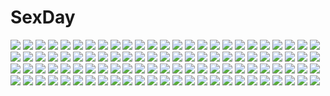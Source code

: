 # SexDay
![](https://konachan.com/image/b1b21ece5dfbd9ea8245ba0e75e728fe/Konachan.com%20-%2097793%20blonde_hair%20blue_eyes%20breasts%20cleavage%20komatsu_eiji%20mislead_princess%20school_uniform%20wink.jpg)
![](https://konachan.com/jpeg/756680d4cc3ac7a222e154b26121b073/Konachan.com%20-%2088004%20animal%20animal_ears%20cat%20catgirl%20gibuchoko%20nopan%20original%20pink_hair%20tail%20thighhighs%20topless.jpg)
![](https://konachan.com/image/df34871a6b103d8df6afa6c7a1f5b9b8/Konachan.com%20-%2045854%20caffein%20girokaku-tan%20megurine_luka%20vocaloid%20zoom_layer.jpg)
![](https://konachan.com/image/23efbf42e7472210e1e314988e9e3e3e/Konachan.com%20-%2054747%20blue_eyes%20blue_hair%20hatsune_miku%20long_hair%20signed%20thighhighs%20tie%20twintails%20vocaloid.jpg)
![](https://konachan.com/image/c996812460b31be8762b78573cfe25f2/Konachan.com%20-%20171788%20animal%20bird%20flowers%20grass%20kagaya%20landscape%20nobody%20original%20purple%20scenic%20sky%20train%20water%20watermark.jpg)
![](https://konachan.com/image/81fe9e63045000e131f5ccfc72b93217/Konachan.com%20-%20285009%20brown_hair%20guitar%20hasisisissy%20hibike%21_euphonium%20instrument%20school_uniform%20short_hair%20skirt%20white%20yoshikawa_yuuko.jpg)
![](https://konachan.com/jpeg/c1492dc00f6e8a29140bafdefbcd3fc7/Konachan.com%20-%20271821%20blue_eyes%20braids%20building%20city%20dark%20dw%20gloves%20gray_hair%20green_eyes%20group%20gun%20headband%20long_hair%20mask%20night%20pink_eyes%20ponytail%20rain%20water%20weapon.jpg)
![](https://konachan.com/image/97927ecb179c20bcc9ca1b12b85ab400/Konachan.com%20-%20132183%20ass%20breasts%20cc%20code_geass%20green_hair%20jpeg_artifacts%20nipples%20yoko_juusuke.jpg)
![](https://konachan.com/image/059689125ecc48b954693a2bbcfcea94/Konachan.com%20-%2071949%20futaba_channel_2%20game_cg%20genderswap%20loli%20ninoko%20panties%20pink_eyes%20pink_hair%20shiina_yuuki%20skirt%20underwear%20upskirt.jpg)
![](https://konachan.com/image/3fec5af718c38ed48769491c81256593/Konachan.com%20-%2011096%20mermaid%20tagme.jpg)
![](https://konachan.com/image/ea3da866374d52069ded567535591108/Konachan.com%20-%20260184%20ass%20darling_in_the_franxx%20green_eyes%20headband%20horns%20long_hair%20pink_hair%20ttc%20zero_two.jpg)
![](https://konachan.com/image/b7772fafa54c0745ca93631d06449789/Konachan.com%20-%20112363%20hatsune_miku%20vocaloid.jpg)
![](https://konachan.com/image/e59786d6767d3fb521babb8f339a37a3/Konachan.com%20-%2025025%20amano_kozue%20aria%20mizunashi_akari.jpg)
![](https://konachan.com/image/ad64007e28e6752425575c4d54bcdb60/Konachan.com%20-%20198174%20arai_togami%20ass%20headband%20komeiji_satori%20panties%20pink_eyes%20pink_hair%20short_hair%20skirt%20socks%20touhou%20underwear%20upskirt%20white.jpg)
![](https://konachan.com/image/528b09a112dfde373fddb4d6ea16e810/Konachan.com%20-%2086632%20atlantica_online.jpg)
![](https://konachan.com/image/3dbc0b50bfefc09fb3c78238d2955022/Konachan.com%20-%20150184%20bunnygirl%20food%20jpeg_artifacts%20knife%20memai%20original.jpg)
![](https://konachan.com/image/a27014b7354984bad70f4e9cc2384782/Konachan.com%20-%2011338%20carnelian%20horns%20pointed_ears%20sheepgirl%20tagme.jpg)
![](https://konachan.com/image/fec55510de8fb822118a339b8a34bafc/Konachan.com%20-%2064366%20animal_ears%20kirishima_akari%20kirishima_kotone%20mizuno_kaede%20nyan_koi%21%20sumiyoshi_kanako%20tail.jpg)
![](https://konachan.com/jpeg/bfd9acb139a5b376aa9e05a320f41560/Konachan.com%20-%20257960%20anthropomorphism%20aqua_eyes%20aqua_hair%20breasts%20clouds%20earth-chan%20green_hair%20jmc%20moon%20navel%20nude%20planet%20space%20stars.jpg)
![](https://konachan.com/image/207f4dea826b6bfd082a614ced2ba871/Konachan.com%20-%20188267%202girls%20atdan%20black_hair%20bow%20bra%20breasts%20cleavage%20long_hair%20navel%20panties%20pink_hair%20purple_eyes%20short_hair%20shoujo_ai%20twintails%20underwear%20yazawa_nico.jpg)
![](https://konachan.com/image/580d5bfe644e5b7844db3083f634f32b/Konachan.com%20-%20112618%20asame%20blue_eyes%20blue_hair%20mahou_shoujo_madoka_magica%20miki_sayaka%20red_eyes%20red_hair%20sakura_kyouko.jpg)
![](https://konachan.com/image/20dc4861f4d1933102b0f9921fb2cd88/Konachan.com%20-%20269189%20animal%20bird%20brown_hair%20clouds%20kneehighs%20original%20sakeharasu%20scenic%20school_uniform%20short_hair%20skirt%20sky%20water.jpg)
![](https://konachan.com/image/53560ad548aa1f4e3436813760905bb2/Konachan.com%20-%2088992%20meiko%20vocaloid%20youshiki_%28mokomokohituji%29.jpg)
![](https://konachan.com/image/db0aa20067258ea96b1dcd292155ef88/Konachan.com%20-%2090737%20blonde_hair%20briefs_%28character%29%20dress%20liusang%20panty_%26_stocking_with_garterbelt%20panty_%28character%29%20wings.jpg)
![](https://konachan.com/jpeg/a23e85a061c35b29b09cd60771d8db77/Konachan.com%20-%20100158%20aragaki_ayase%20black_hair%20blue_eyes%20blush%20bra%20kotobamaru%20long_hair%20open_shirt%20ore_no_imouto_ga_konna_ni_kawaii_wake_ga_nai%20skirt%20underwear%20white.jpg)
![](https://konachan.com/image/5ad14964b885ec3f73b464045abf343c/Konachan.com%20-%2072733%20clannad%20fujibayashi_ryou%20jpeg_artifacts.jpg)
![](https://konachan.com/jpeg/e78ed81519a5fc67779ca370aaca3ffa/Konachan.com%20-%2068482%20close%20francesca_lucchini%20panties%20strike_witches%20striped_panties%20underwear%20vector.jpg)
![](https://konachan.com/image/f0c903b67caa8987f4a2ad268d6745cd/Konachan.com%20-%20279692%202girls%20black_hair%20brown_hair%20dress%20flowers%20hoyako_yj%20long_hair%20original%20wink%20yellow_eyes.jpg)
![](https://konachan.com/image/4539f65ecee49cba2fc9365c55dd9cf6/Konachan.com%20-%2071052%20hatsune_miku%20twintails%20vocaloid.jpg)
![](https://konachan.com/jpeg/53b963b1c76f4ac090a731c1d5e1a6d3/Konachan.com%20-%2072721%20bikini%20hatsune_miku%20swimsuit%20transparent%20twintails%20vocaloid.jpg)
![](https://konachan.com/jpeg/fb6b0dcfde78cb17554b8be88e2214c8/Konachan.com%20-%20140939%20blue_hair%20blush%20breasts%20censored%20game_cg%20happoubi_jin%20long_hair%20navel%20nipples%20nude%20omega_star%20penis%20pussy%20pussy_juice%20sawatari_shizuku%20sex%20wet.jpg)
![](https://konachan.com/image/122d8008cc6e8c8372bb1c3533e315a9/Konachan.com%20-%2014521%20ayanami_rei%20bodysuit%20ikari_shinji%20jpeg_artifacts%20neon_genesis_evangelion%20robot%20skintight%20soryu_asuka_langley.jpg)
![](https://konachan.com/image/af16dd6ca5a5ec1c3195234e2b514cce/Konachan.com%20-%2044083%20tagme.jpg)
![](https://konachan.com/jpeg/d8e890b7274e6b5461a1aeafdc38d654/Konachan.com%20-%20216687%202girls%20brown_hair%20cropped%20gym_uniform%20headband%20kiss%20long_hair%20nanahime_%28aoi%29%20original%20short_hair%20shoujo_ai%20waifu2x.jpg)
![](https://konachan.com/image/98180413bb1c364f7248989793bdee93/Konachan.com%20-%2019286%20jpeg_artifacts%20loli%20majokko_a_la_mode%20mariemaia_glory.jpg)
![](https://konachan.com/jpeg/475c127baee45774d46f80d0add7172c/Konachan.com%20-%20144671%20blush%20breast_grab%20breasts%20brown_hair%20camera%20game_cg%20green_eyes%20itsushiro_miyabi%20long_hair%20male%20nipples%20open_shirt%20school_uniform%20short_hair%20tie.jpg)
![](https://konachan.com/jpeg/309c8396f4ee3dcf29dc6a21f54195c4/Konachan.com%20-%20122567%20blonde_hair%20blue_eyes%20breasts%20cleavage%20cygnus%20game_cg%20glasses%20kikouyoku_senki_gin_no_toki_no_corona%20long_hair%20murial.jpg)
![](https://konachan.com/image/b9b82a5361b32bee8b8e14cbcbed80e0/Konachan.com%20-%2097305%20group%20hatsune_miku%20kagamine_len%20kagamine_rin%20kaito%20male%20sleeping%20vocaloid.jpg)
![](https://konachan.com/jpeg/49083cf010e1374dc0919d7d019ad385/Konachan.com%20-%20123195%20appare%21_tenka_gomen%20game_cg%20katagiri_hinata%20nezumi_yui%20nezumi_yuka%20nezumi_yuma.jpg)
![](https://konachan.com/jpeg/9772b226dc788e547994b20865a975b1/Konachan.com%20-%2043142%202girls%20fang%20kusakabe_misao%20lucky_star%20minegishi_ayano%20school_uniform.jpg)
![](https://konachan.com/image/40ff90fd8ff6e0c57af142c25af12320/Konachan.com%20-%2056282%20aquaplus%20bondage%20breasts%20collar%20cum%20leaf%20nipples%20no_bra%20nude%20open_shirt%20panties%20pussy%20shirt_lift%20tail%20to_heart%20to_heart_2%20uncensored%20underwear.jpg)
![](https://konachan.com/image/f48f69e037eea53b9145ab5c3c06c8eb/Konachan.com%20-%20181432%20blush%20book%20braids%20brown_eyes%20brown_hair%20itsutsuse%20original%20teddy_bear.jpg)
![](https://konachan.com/image/f5038dd75670744855af590d5901ad61/Konachan.com%20-%2017244%20fujioka_haruhi%20ouran_koukou_host_club%20vector.jpg)
![](https://konachan.com/image/5665fe4158ed7906bccab9b2a4ea7881/Konachan.com%20-%2025857%20ryuna%20shining_tears%20taka_tony%20xion.jpg)
![](https://konachan.com/jpeg/88394002b5ebe96423c38d0232ca3346/Konachan.com%20-%20289497%20bb_%28fate%29%20blush%20breasts%20censored%20cum%20fate_%28series%29%20gloves%20handjob%20long_hair%20male%20ndgd%20nipples%20purple_eyes%20purple_hair%20see_through%20swimsuit.jpg)
![](https://konachan.com/image/707e2bc23fb2a3c164be0ae2d3dad4b6/Konachan.com%20-%2026417%20fate_%28series%29%20fate_stay_night%20illyasviel_von_einzbern.jpg)
![](https://konachan.com/jpeg/a3ce573f09392035ced4bb74d2869abc/Konachan.com%20-%20183577%20animal_ears%20bunny_ears%20hoodie%20purple_eyes%20purple_hair%20ribbons%20space%20tateshina_ryouko%20thighhighs%20vocaloid%20voiceroid%20yuzuki_yukari.jpg)
![](https://konachan.com/image/674d39e626d86f8ecc9be62fd65604ac/Konachan.com%20-%20278633%20emilia_%28re%3Azero%29%20flowers%20gray_hair%20headdress%20long_hair%20purple_eyes%20ribbons%20signed%20skirt%20swd3e2%20thighhighs%20valentine.jpg)
![](https://konachan.com/jpeg/02b07d7b96a4b3291d5a41b3145970f4/Konachan.com%20-%20103008%20blonde_hair%20bra%20breasts%20green_eyes%20hinamatsuri_touko%20nipples%20reloaded_carmine%20ribbons%20school_uniform%20twintails%20underwear%20undressing.jpg)
![](https://konachan.com/jpeg/e0c5f2685670adb0f0a2650174b1e82e/Konachan.com%20-%20275881%20animal%20barefoot%20braids%20breasts%20cleavage%20drink%20food%20long_hair%20miss_cloud%20panties%20penguin%20ponytail%20space%20stars%20underwear%20white_hair%20yamaarashi.jpg)
![](https://konachan.com/jpeg/fd1a4a8367b655563408859dae7c5b2d/Konachan.com%20-%20191875%20bikini%20blue_eyes%20brown_hair%20leaves%20nababa%20original%20swimsuit%20water%20wet.jpg)
![](https://konachan.com/image/919d94b28bf4d514afef6b1dc8095a04/Konachan.com%20-%20127579%202girls%20ass%20bow%20breasts%20censored%20green_eyes%20long_hair%20nipples%20nopan%20open_shirt%20purple_eyes%20pussy%20stanaka%20tagme%20thighhighs%20topless%20twintails.jpg)
![](https://konachan.com/jpeg/640d96f842540e9738e825c5ec9a3424/Konachan.com%20-%20135084%20arishima_nahoko%20blue_eyes%20blush%20bra%20cura%20game_cg%20long_hair%20lose%20monobeno%20necklace%20skirt%20underwear.jpg)
![](https://konachan.com/image/f17c1676b00e0e7d2e07e9ef994d7ee4/Konachan.com%20-%2047927%20animal%20kushieda_minori%20leaves%20palmtop_tiger%20sky%20tiger%20toradora%20umbrella.jpg)
![](https://konachan.com/image/1e9b0392518493b299009bb8aab3ac53/Konachan.com%20-%20217605%20all_male%20animal_ears%20anthropomorphism%20bow%20bunny_ears%20five_nights_at_freddy%27s%20guitar%20instrument%20kawacy%20male%20red_eyes%20short_hair.jpg)
![](https://konachan.com/jpeg/e1544c91246f9547f5cc78eff65fce5b/Konachan.com%20-%20305815%20blush%20braids%20dress%20flowers%20gradient%20haruki_%28colorful_macaron%29%20long_hair%20original%20purple_eyes%20signed%20summer_dress%20white_hair.jpg)
![](https://konachan.com/image/962191cd6f058101a12930c9662fde23/Konachan.com%20-%20278023%20armor%20blonde_hair%20feathers%20japanese_clothes%20kimono%20nogi_wakaba%20nogi_wakaba_wa_yuusha_de_aru%20purple_eyes%20sword%20weapon%20wings%20xuu_shi_times.jpg)
![](https://konachan.com/image/12e4e27bb9bb219cbf0a6b4725b2473a/Konachan.com%20-%205188%20butterfly%20minakuchi_takashi%20saigyouji_yuyuko%20touhou%20water.jpg)
![](https://konachan.com/jpeg/b6c9cbb60c0bc1db0ff1577ce14aea6c/Konachan.com%20-%20243573%20love_live%21_school_idol_project%20nishikino_maki%20tagme_%28artist%29%20toujou_nozomi.jpg)
![](https://konachan.com/image/27fffeac9ae2dfbbe516ee8f0301f556/Konachan.com%20-%20128142%20sanya_v_litvyak%20shimada_fumikane%20strike_witches.jpg)
![](https://konachan.com/image/5ff08705174572920f5ab2beef41f93c/Konachan.com%20-%20129294%20kurono-kuro%20scenic%20tagme.jpg)
![](https://konachan.com/jpeg/bbefcc4a1ebcc54ddb8af72f756a39f6/Konachan.com%20-%2020381%20bunny%20tagme%20vector.jpg)
![](https://konachan.com/jpeg/949fbb2f801aee5404f11586bece46af/Konachan.com%20-%20287682%20aqua_eyes%20bikini%20bow%20breasts%20collar%20cropped%20fate_grand_order%20fate_%28series%29%20gloves%20katana%20pink_hair%20ribbons%20swimsuit%20sword%20weapon%20wink%20xin_%28moehime%29.jpg)
![](https://konachan.com/image/b6f9de5f751e63d5c0961a80189043b6/Konachan.com%20-%20175723%202girls%20green_eyes%20green_hair%20hug_%28yourhug%29%20kiss%20mononobe_no_futo%20ponytail%20purple_hair%20shoujo_ai%20soga_no_tojiko%20touhou.jpg)
![](https://konachan.com/image/f0f8a3a0b4e8d6dbcf7ecb47ce38b209/Konachan.com%20-%20187086%20abubu%20blonde_hair%20blue_eyes%20earth%20original%20planet%20school_uniform%20short_hair%20space.jpg)
![](https://konachan.com/jpeg/520562056f75ed95cb226407ff549f94/Konachan.com%20-%20116880%20barefoot%20bed%20black_eyes%20black_hair%20blue_eyes%20blush%20brown_hair%20game_cg%20konan_yae%20kuraki_ami%20long_hair%20mitarai_mei%20pajamas%20red_hair%20short_hair%20twintails.jpg)
![](https://konachan.com/image/321640d04bb2fcd57e63056bda7350b4/Konachan.com%20-%20188884%20altina_orion%20bodysuit%20eiyuu_densetsu%20long_hair%20navel%20saru%20sen_no_kiseki%20sen_no_kiseki_2%20twintails%20white_hair%20yellow_eyes.jpg)
![](https://konachan.com/image/34319dad8787b4548ea11d958c0d51ff/Konachan.com%20-%2097652%20lynchis%20moriya_suwako%20scenic%20touhou%20water%20yasaka_kanako.jpg)
![](https://konachan.com/jpeg/98e5e611b2835f12e1ba729693bdc677/Konachan.com%20-%20169924%20april4luck%20green_eyes%20headphones%20original%20pink_hair%20short_hair.jpg)
![](https://konachan.com/image/e0f12b8df7dacf8861e64a82b28a924e/Konachan.com%20-%2013136%20comic_party%20sakurai_asahi%20suzuhira_hiro.jpg)
![](https://konachan.com/image/8065e19a28ea63080a051462db37199d/Konachan.com%20-%20148938%20breasts%20nipples%20open_shirt%20special_isolation_district_girl_experiment%20tagme%20tentacles.jpg)
![](https://konachan.com/jpeg/f5dcb089965bf4ae2608d10abe4e74fa/Konachan.com%20-%20229365%20aqua_eyes%20aqua_hair%20flowers%20hatsune_miku%20kururi_%28oekaki_nikki%29%20long_hair%20twintails%20vocaloid.jpg)
![](https://konachan.com/jpeg/0545e41e7f4629eed3cd92144b56ac6d/Konachan.com%20-%2084737%20atelier_rorona%20atelier_totori%20blush%20dress%20drink%20group%20hat%20kishida_mel%20male%20sleeping%20tears.jpg)
![](https://konachan.com/image/2c003957804d89d6567cfb5c7847fe56/Konachan.com%20-%20110874%20animal%20brown_eyes%20brown_hair%20doll%20genk%20idolmaster%20long_hair%20minase_iori%20water.jpg)
![](https://konachan.com/jpeg/7b0648b6525fe6c85d43d5f9fc66e3e2/Konachan.com%20-%20295088%202girls%20anus%20arknights%20blush%20brown_eyes%20brown_hair%20catgirl%20couch%20horns%20long_hair%20nipples%20nude%20pink_eyes%20pussy%20spread_legs%20tail%20uncensored.jpg)
![](https://konachan.com/jpeg/eacb8c4cabc634a0354ab0998daeb1d0/Konachan.com%20-%20204444%20apron%20brown_eyes%20brown_hair%20dress%20flowers%20hat%20original%20polychromatic%20scan%20sunset%20yashiro_seika.jpg)
![](https://konachan.com/jpeg/9ce99efd30a93cf91c6779a25d7a2a8e/Konachan.com%20-%20110555%20astarotte_ygvar%20blonde_hair%20blue_eyes%20blue_hair%20bow%20green_eyes%20lotte_no_omocha%21%20mercelida_ygvar%20pointed_ears%20tail%20thighhighs%20touhara_asuha%20wings.jpg)
![](https://konachan.com/image/4a59405859cb11720dd1732618540974/Konachan.com%20-%2030457%20artoria_pendragon_%28all%29%20fate_%28series%29%20fate_stay_night%20saber.jpg)
![](https://konachan.com/jpeg/69c5cf0f11e21a113ae55d967d496245/Konachan.com%20-%20270899%20akaza%20blush%20bra%20breasts%20brown_eyes%20game_cg%20henshin_3%20long_hair%20may-be_soft%20nakada_shizuki%20nipples%20open_shirt%20purple_hair%20underwear.jpg)
![](https://konachan.com/image/ed7bcacea00a55ceb2b394afb3a52bed/Konachan.com%20-%20240765%20blue_hair%20faefaea%20food%20fruit%20hat%20hinanawi_tenshi%20leaves%20long_hair%20polychromatic%20red_eyes%20sword%20touhou%20weapon.jpg)
![](https://konachan.com/image/261dd4783300e4e2e55a7d01c88c83ed/Konachan.com%20-%20191962%20aircraft_carrier_hime%20anthropomorphism%20breasts%20cleavage%20erect_nipples%20kantai_collection%20long_hair%20no_bra%20nopan%20torn_clothes%20underboob%20white_hair.jpg)
![](https://konachan.com/image/ec9d37d53fb9b3cd4a219c300011711d/Konachan.com%20-%2032367%20minami-ke%20minami_haruka.jpg)
![](https://konachan.com/image/dd57669d665af3b2c385f68bbb879bad/Konachan.com%20-%20196232%20bicolored_eyes%20breasts%20brown_hair%20cleavage%20dress%20flowers%20hoshii_hisa%20idolmaster%20idolmaster_cinderella_girls%20necklace%20takagaki_kaede%20thighhighs%20tiara.jpg)
![](https://konachan.com/jpeg/94f57e3ed588e5429f16420527f0a3fd/Konachan.com%20-%2019634%20hikari%20kono_minikuku_mo_utsukushii_sekai.jpg)
![](https://konachan.com/image/68c3b562f40d344343f5020309dab9e0/Konachan.com%20-%2010008%20guilty_gear%20kuradoberi_jam%20panties%20underwear.jpg)
![](https://konachan.com/image/f3055a0f0db5a9a6171dfc943aa88175/Konachan.com%20-%2075221%20kawashiro_nitori%20touhou.jpg)
![](https://konachan.com/image/f6b30bd9180e31f65752fd8bff7bf8f0/Konachan.com%20-%20133770%20bikini%20blush%20breasts%20cleavage%20green_hair%20original%20saiste%20swimsuit.jpg)
![](https://konachan.com/image/5de1afa869b1880f067b73c0e7a88dc6/Konachan.com%20-%2039160%20animal_ears%20catgirl%20colorful_dot%20tagme.jpg)
![](https://konachan.com/jpeg/3d3d1b5cff419de9e9ea331f9fa3f85a/Konachan.com%20-%20254235%20animal_ears%20anthropomorphism%20azur_lane%20black_hair%20blush%20catgirl%20kazenokaze%20mask%20school_swimsuit%20short_hair%20swimsuit%20tail%20thighhighs%20white.jpg)
![](https://konachan.com/jpeg/b8be208581d88e06052aa1b9cf907f11/Konachan.com%20-%20304875%20bed%20blush%20brown_hair%20japanese_clothes%20original%20reinama%20short_hair%20socks%20yellow_eyes%20yukata.jpg)
![](https://konachan.com/jpeg/ee58c2457e2a4e9c4f9874d154ea1c78/Konachan.com%20-%20286385%20bed%20breasts%20drink%20fate_grand_order%20fate_%28series%29%20navel%20nipples%20no_bra%20noto_kurumi%20open_shirt%20panties%20underwear%20waifu2x%20white_hair%20yellow_eyes.jpg)
![](https://konachan.com/image/4e1a0903af5e5a6daf65c2028432a76a/Konachan.com%20-%2050651%20akizuki_nagi%20itou_noiji%20momose_hikaru%20peace%40pieces.jpg)
![](https://konachan.com/image/35704bec020afb43277d1d41f9fc3c9f/Konachan.com%20-%2056780%20cameltoe%20chibi%20clochette%20daikanyama_sumire%20mitsumine_minato%20nonomura_nino%20oshiki_hitoshi%20panties%20suzunone_seven%20takatori_yuzuri%20underwear.jpg)
![](https://konachan.com/image/ceb90b0af3b4350de06b67e02ef77faf/Konachan.com%20-%2032818%20drink%20mitsumi_misato%20summer%20swimsuit%20tagme.jpg)
![](https://konachan.com/image/d51fd4381ee6be7ff2e7ba673284f4c5/Konachan.com%20-%20144207%20breasts%20cleavage%20dress%20food%20hat%20mikazuki_sara%20pink%20pink_eyes%20pink_hair%20pocky%20ribbons%20saigyouji_yuyuko%20short_hair%20touhou.jpg)
![](https://konachan.com/image/36ee48b308c4ab3428269497e8c1fb82/Konachan.com%20-%20254210%20black_hair%20breasts%20fire_emblem%20long_hair%20nude%20pink_eyes%20pinkladymage%20sideboob%20tharja_%28fire_emblem%29%20tiara.jpg)
![](https://konachan.com/image/1ff76b1c14419c38a2b7d380e239a6ec/Konachan.com%20-%2054149%20all_male%20anthropomorphism%20axis_powers_hetalia%20china_%28hetalia%29%20male.jpg)
![](https://konachan.com/jpeg/cd600d1020195d56ef68feb398862365/Konachan.com%20-%20236409%20bow%20brown_hair%20fumino_aya%20long_hair%20miura_n315%20root_letter%20school_uniform%20white.jpg)
![](https://konachan.com/jpeg/72cbb8150ed18729ece3195d1e040afb/Konachan.com%20-%20210387%20anthropomorphism%20ass%20barefoot%20bikini%20blue_eyes%20blush%20breasts%20cleavage%20erect_nipples%20g_%28desukingu%29%20gray_hair%20long_hair%20swimsuit%20twintails%20water%20wet.jpg)
![](https://konachan.com/image/6c994a62df7dd2f2a1b6181158248c2d/Konachan.com%20-%20271860%20black_hair%20camera%20clouds%20original%20scenic%20sennotane%20skirt%20sky%20sunset%20water.jpg)
